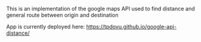 This is an implementation of the google maps API used to find distance and general route between origin and destination

App is currently deployed here: https://tpdovu.github.io/google-api-distance/
